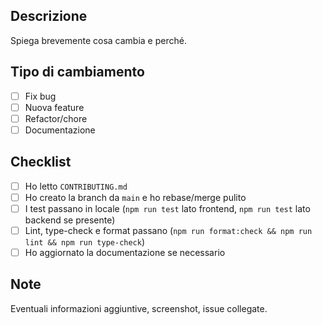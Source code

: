 ## Descrizione
Spiega brevemente cosa cambia e perché.

## Tipo di cambiamento
- [ ] Fix bug
- [ ] Nuova feature
- [ ] Refactor/chore
- [ ] Documentazione

## Checklist
- [ ] Ho letto `CONTRIBUTING.md`
- [ ] Ho creato la branch da `main` e ho rebase/merge pulito
- [ ] I test passano in locale (`npm run test` lato frontend, `npm run test` lato backend se presente)
- [ ] Lint, type-check e format passano (`npm run format:check && npm run lint && npm run type-check`)
- [ ] Ho aggiornato la documentazione se necessario

## Note
Eventuali informazioni aggiuntive, screenshot, issue collegate.

